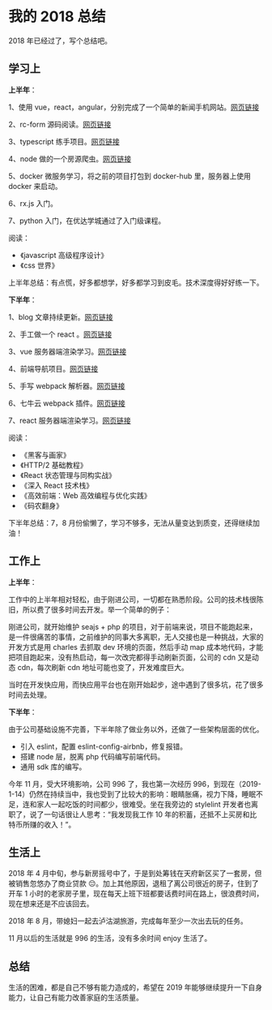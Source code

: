 # 我的 2018 总结

2018 年已经过了，写个总结吧。

## 学习上

**上半年**：

1、使用 vue，react，angular，分别完成了一个简单的新闻手机网站。[网页链接](https://github.com/mengsixing/react-kandian)

2、rc-form 源码阅读。[网页链接](https://github.com/mengsixing/antd-form-demo)

3、typescript 练手项目。[网页链接](https://github.com/mengsixing/notepad)

4、node 做的一个房源爬虫。[网页链接](https://github.com/mengsixing/cdfang-spider)

5、docker 微服务学习，将之前的项目打包到 docker-hub 里，服务器上使用 docker 来启动。

6、rx.js 入门。

7、python 入门，在优达学城通过了入门级课程。

阅读：

- 《javascript 高级程序设计》
- 《css 世界》

上半年总结：有点慌，好多都想学，好多都学习到皮毛。技术深度得好好练一下。

**下半年**：

1、blog 文章持续更新。[网页链接](https://mengsixing.github.io/)

2、手工做一个 react 。[网页链接](https://github.com/mengsixing/diy-react)

3、vue 服务器端渲染学习。[网页链接](https://github.com/mengsixing/vue-todolist)

4、前端导航项目。[网页链接](https://github.com/mengsixing/front-end-navigation)

5、手写 webpack 解析器。[网页链接](https://github.com/mengsixing/diy-webpack)

6、七牛云 webpack 插件。[网页链接](https://github.com/mengsixing/qiniu-upload-plugin)

7、react 服务器端渲染学习。[网页链接](https://github.com/mengsixing/react-ssr-demo)

阅读：

- 《黑客与画家》
- 《HTTP/2 基础教程》
- 《React 状态管理与同构实战》
- 《深入 React 技术栈》
- 《高效前端：Web 高效编程与优化实践》
- 《码农翻身》

下半年总结：7，8 月份偷懒了，学习不够多，无法从量变达到质变，还得继续加油！

## 工作上

**上半年**：

工作中的上半年相对轻松，由于刚进公司，一切都在熟悉阶段。公司的技术栈很陈旧，所以费了很多时间去开发。举一个简单的例子：

刚进公司，就开始维护 seajs + php 的项目，对于前端来说，项目不能跑起来，是一件很痛苦的事情，之前维护的同事大多离职，无人交接也是一种挑战，大家的开发方式是用 charles 去抓取 dev 环境的页面，然后手动 map 成本地代码，才能把项目跑起来，没有热启动，每一次改完都得手动刷新页面，公司的 cdn 又是动态 cdn，每次刷新 cdn 地址可能也变了，开发难度巨大。

当时在开发快应用，而快应用平台也在刚开始起步，途中遇到了很多坑，花了很多时间去处理。

**下半年**：

由于公司基础设施不完善，下半年除了做业务以外，还做了一些架构层面的优化。

- 引入 eslint，配置 eslint-config-airbnb，修复报错。
- 搭建 node 层，脱离 php 代码编写前端代码。
- 通用 sdk 库的编写。

今年 11 月，受大环境影响，公司 996 了，我也第一次经历 996，到现在（2019-1-14）仍然在持续当中，我也受到了比较大的影响：眼睛胀痛，视力下降，睡眠不足，连和家人一起吃饭的时间都少，很难受。坐在我旁边的 stylelint 开发者也离职了，说了一句话很让人思考：“我发现我工作 10 年的积蓄，还抵不上买房和比特币所赚的收入！”。

## 生活上

2018 年 4 月中旬，参与新房摇号中了，于是到处筹钱在天府新区买了一套房，但被销售忽悠办了商业贷款 😔。加上其他原因，退租了离公司很近的房子，住到了开车 1 小时的老家房子里，现在每天上班下班都要话费时间在路上，很浪费时间，现在想来还是不应该回去。

2018 年 8 月，带媳妇一起去泸沽湖旅游，完成每年至少一次出去玩的任务。

11 月以后的生活就是 996 的生活，没有多余时间 enjoy 生活了。

## 总结

生活的困难，都是自己不够有能力造成的，希望在 2019 年能够继续提升一下自身能力，让自己有能力改善家庭的生活质量。
